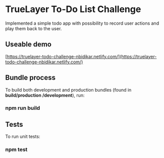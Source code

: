 # TrueLayer To-Do List Challenge

Implemented a simple todo app with possibility to record user actions and play them back to the user.
 
## Useable demo

[https://truelayer-todo-challenge-nbidikar.netlify.com/](https://truelayer-todo-challenge-nbidikar.netlify.com/)

## Bundle process

To build both development and production bundles (found in **build/production /development**), run:

### npm run build 

## Tests

To run unit tests:

### npm test
